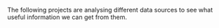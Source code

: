 The following projects are analysing different data sources to see what useful information we can get from them.